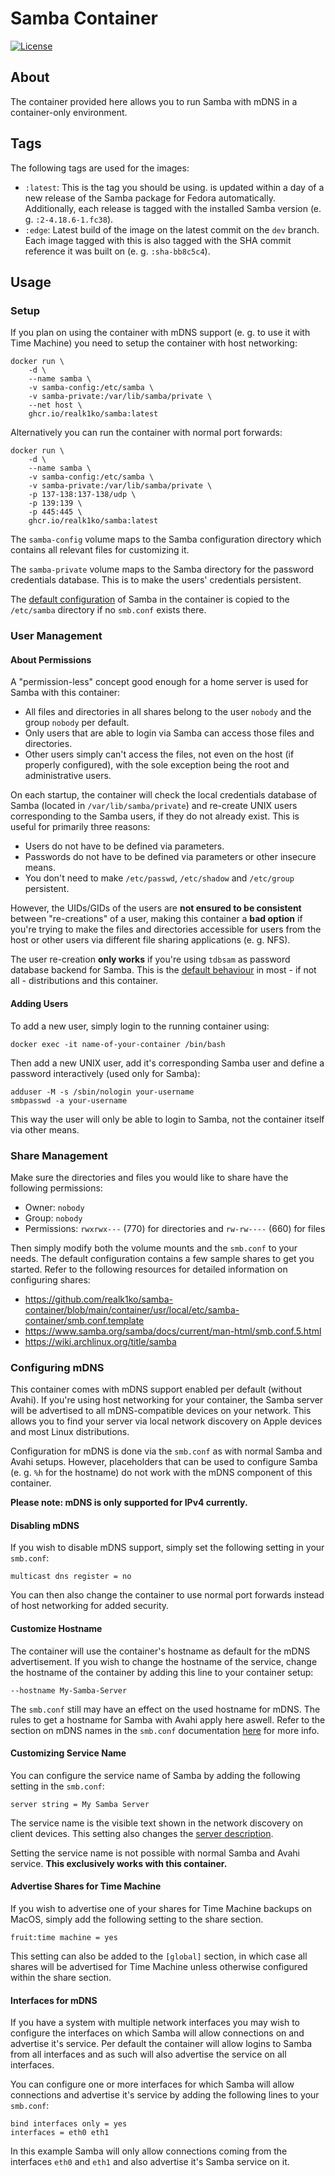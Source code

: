 # Samba Container

[![License](https://img.shields.io/github/license/realk1ko/samba-container.svg)](https://github.com/realk1ko/samba-container/blob/main/LICENSE)

## About

The container provided here allows you to run Samba with mDNS in a container-only environment.

## Tags

The following tags are used for the images:

- `:latest`: This is the tag you should be using. is updated within a day of a new release of the Samba package for
  Fedora automatically. Additionally, each release is tagged with the installed Samba version (e.
  g. `:2-4.18.6-1.fc38`).
- `:edge`: Latest build of the image on the latest commit on the `dev` branch. Each image tagged with this is also
  tagged with the SHA commit reference it was built on (e. g. `:sha-bb8c5c4`).

## Usage

### Setup

If you plan on using the container with mDNS support (e. g. to use it with Time Machine) you need to setup the container
with host networking:

```
docker run \
    -d \
    --name samba \
    -v samba-config:/etc/samba \
    -v samba-private:/var/lib/samba/private \
    --net host \
    ghcr.io/realk1ko/samba:latest
```

Alternatively you can run the container with normal port forwards:

```
docker run \
    -d \
    --name samba \
    -v samba-config:/etc/samba \
    -v samba-private:/var/lib/samba/private \
    -p 137-138:137-138/udp \
    -p 139:139 \
    -p 445:445 \
    ghcr.io/realk1ko/samba:latest
```

The `samba-config` volume maps to the Samba configuration directory which contains all relevant files for
customizing it.

The `samba-private` volume maps to the Samba directory for the password credentials database. This is to make
the users' credentials persistent.

The [default configuration](https://github.com/realk1ko/samba-container/blob/main/container/usr/local/etc/samba-container/smb.conf.template)
of Samba in the container is copied to the `/etc/samba` directory if no `smb.conf` exists there.

### User Management

#### About Permissions

A "permission-less" concept good enough for a home server is used for Samba with this container:

- All files and directories in all shares belong to the user `nobody` and the group `nobody` per default.
- Only users that are able to login via Samba can access those files and directories.
- Other users simply can't access the files, not even on the host (if properly configured), with the sole exception
  being the root and administrative users.

On each startup, the container will check the local credentials database of Samba (located in `/var/lib/samba/private`)
and re-create UNIX users corresponding to the Samba users, if they do not already exist. This is useful for primarily
three reasons:

- Users do not have to be defined via parameters.
- Passwords do not have to be defined via parameters or other insecure means.
- You don't need to make `/etc/passwd`, `/etc/shadow` and `/etc/group` persistent.

However, the UIDs/GIDs of the users are **not ensured to be consistent** between "re-creations" of a user, making this
container a **bad option** if you're trying to make the files and directories accessible for users from the host or
other users via different file sharing applications (e. g. NFS).

The user re-creation **only works** if you're using `tdbsam` as password database backend for Samba. This is
the [default behaviour](https://www.samba.org/samba/docs/current/man-html/smb.conf.5.html#idm7607) in most - if not
all - distributions and this container.

#### Adding Users

To add a new user, simply login to the running container using:

```
docker exec -it name-of-your-container /bin/bash
```

Then add a new UNIX user, add it's corresponding Samba user and define a password interactively (used only for Samba):

```
adduser -M -s /sbin/nologin your-username
smbpasswd -a your-username
```

This way the user will only be able to login to Samba, not the container itself via other means.

### Share Management

Make sure the directories and files you would like to share have the following permissions:

- Owner: `nobody`
- Group: `nobody`
- Permissions: `rwxrwx---` (770) for directories and `rw-rw----` (660) for files

Then simply modify both the volume mounts and the `smb.conf` to your needs. The default configuration contains a few
sample shares to get you started. Refer to the following resources for detailed information on configuring shares:

- https://github.com/realk1ko/samba-container/blob/main/container/usr/local/etc/samba-container/smb.conf.template
- https://www.samba.org/samba/docs/current/man-html/smb.conf.5.html
- https://wiki.archlinux.org/title/samba

### Configuring mDNS

This container comes with mDNS support enabled per default (without Avahi). If you're using host networking for your
container, the Samba server will be advertised to all mDNS-compatible devices on your network. This allows you to find
your server via local network discovery on Apple devices and most Linux distributions.

Configuration for mDNS is done via the `smb.conf` as with normal Samba and Avahi setups. However, placeholders that can
be used to configure Samba (e. g. `%h` for the hostname) do not work with the mDNS component of this container.

**Please note: mDNS is only supported for IPv4 currently.**

#### Disabling mDNS

If you wish to disable mDNS support, simply set the following setting in your `smb.conf`:

```
multicast dns register = no
```

You can then also change the container to use normal port forwards instead of host networking for added security.

#### Customize Hostname

The container will use the container's hostname as default for the mDNS advertisement. If you wish to change the
hostname of the service, change the hostname of the container by adding this line to your container setup:

```
--hostname My-Samba-Server
```

The `smb.conf` still may have an effect on the used hostname for mDNS. The rules to get a hostname for Samba with Avahi
apply here aswell. Refer to the section on mDNS names in the `smb.conf`
documentation [here](https://www.samba.org/samba/docs/current/man-html/smb.conf.5.html#idm6797) for more info.

#### Customizing Service Name

You can configure the service name of Samba by adding the following setting in the `smb.conf`:

```
server string = My Samba Server
```

The service name is the visible text shown in the network discovery on client devices. This setting also changes
the [server description](https://www.samba.org/samba/docs/current/man-html/smb.conf.5.html#idm9421).

Setting the service name is not possible with normal Samba and Avahi service. **This exclusively works with this
container.**

#### Advertise Shares for Time Machine

If you wish to advertise one of your shares for Time Machine backups on MacOS, simply add the following setting to the
share section.

```
fruit:time machine = yes
```

This setting can also be added to the `[global]` section, in which case all shares will be advertised for Time Machine
unless otherwise configured within the share section.

#### Interfaces for mDNS

If you have a system with multiple network interfaces you may wish to configure the interfaces on which Samba will allow
connections on and advertise it's service. Per default the container will allow logins to Samba from all interfaces and
as such will also advertise the service on all interfaces.

You can configure one or more interfaces for which Samba will allow connections and advertise it's service by adding the
following lines to your `smb.conf`:

```
bind interfaces only = yes
interfaces = eth0 eth1
```

In this example Samba will only allow connections coming from the interfaces `eth0` and `eth1` and also advertise it's
Samba service on it.
